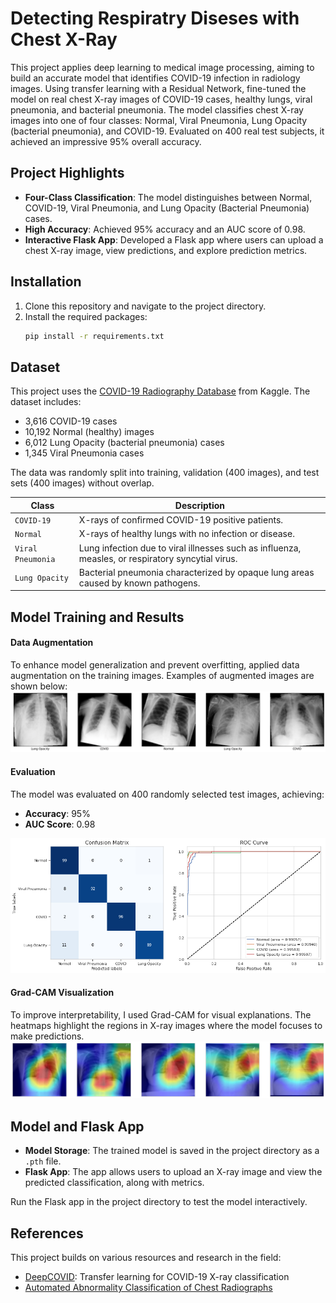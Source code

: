 # Detecting Respiratry Diseses with Chest X-Ray

This project applies deep learning to medical image processing, aiming to build an accurate model that identifies COVID-19 infection in radiology images. Using transfer learning with a Residual Network, fine-tuned the model on real chest X-ray images of COVID-19 cases, healthy lungs, viral pneumonia, and bacterial pneumonia. The model classifies chest X-ray images into one of four classes: Normal, Viral Pneumonia, Lung Opacity (bacterial pneumonia), and COVID-19. Evaluated on 400 real test subjects, it achieved an impressive 95% overall accuracy.

## Project Highlights

- **Four-Class Classification**: The model distinguishes between Normal, COVID-19, Viral Pneumonia, and Lung Opacity (Bacterial Pneumonia) cases.
- **High Accuracy**: Achieved 95% accuracy and an AUC score of 0.98.
- **Interactive Flask App**: Developed a Flask app where users can upload a chest X-ray image, view predictions, and explore prediction metrics.

## Installation
1. Clone this repository and navigate to the project directory.
2. Install the required packages:
   ```bash
   pip install -r requirements.txt
   ```

## Dataset

This project uses the [COVID-19 Radiography Database](https://www.kaggle.com/tawsifurrahman/covid19-radiography-database) from Kaggle. 
The dataset includes:
- 3,616 COVID-19 cases
- 10,192 Normal (healthy) images
- 6,012 Lung Opacity (bacterial pneumonia) cases
- 1,345 Viral Pneumonia cases

The data was randomly split into training, validation (400 images), and test sets (400 images) without overlap.

| Class           | Description |
|-----------------|-------------|
| `COVID-19`      | X-rays of confirmed COVID-19 positive patients. |
| `Normal`        | X-rays of healthy lungs with no infection or disease. |
| `Viral Pneumonia` | Lung infection due to viral illnesses such as influenza, measles, or respiratory syncytial virus. |
| `Lung Opacity`  | Bacterial pneumonia characterized by opaque lung areas caused by known pathogens. |

## Model Training and Results

#### Data Augmentation
To enhance model generalization and prevent overfitting, applied data augmentation on the training images. 
Examples of augmented images are shown below:
![alt text](figs/augment.png)

#### Evaluation
The model was evaluated on 400 randomly selected test images, achieving:
- **Accuracy**: 95%
- **AUC Score**: 0.98

![alt text](figs/cm.png)

#### Grad-CAM Visualization
To improve interpretability, I used Grad-CAM for visual explanations. The heatmaps highlight the regions in X-ray images where the model focuses to make predictions.
![alt text](figs/weight.png)

## Model and Flask App

- **Model Storage**: The trained model is saved in the project directory as a `.pth` file.
- **Flask App**: The app allows users to upload an X-ray image and view the predicted classification, along with metrics. 

Run the Flask app in the project directory to test the model interactively.

## References

This project builds on various resources and research in the field:
- [DeepCOVID](https://github.com/shervinmin/DeepCovid): Transfer learning for COVID-19 X-ray classification
- [Automated Abnormality Classification of Chest Radiographs](https://www.nature.com/articles/s41746-020-0273-z.pdf)
